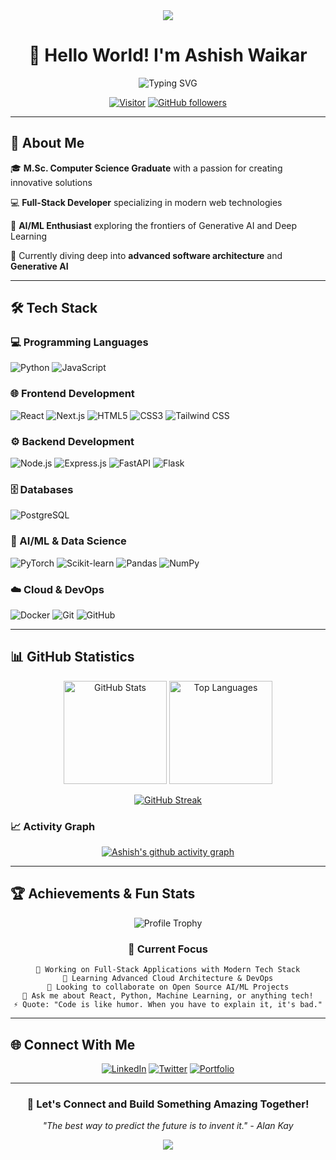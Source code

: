 <div align="center">

<img src="https://capsule-render.vercel.app/api?type=waving&color=gradient&customColorList=6,11,20&height=180&section=header&text=Ashish%20Waikar&fontSize=42&fontColor=fff&animation=twinkling&fontAlignY=32"/>

  
# 👋 Hello World! I'm Ashish Waikar

<img src="https://readme-typing-svg.herokuapp.com?font=Fira+Code&pause=1000&color=F7931A&center=true&vCenter=true&width=435&lines=Software+Developer;Machine+Learning+Enthusiast;Generative+AI;Computer+Science+Graduate;Always+Learning+New+Things" alt="Typing SVG" />

[![Visitor](https://visitor-badge.laobi.icu/badge?page_id=AshishW.AshishW)](https://github.com/AshishW)
[![GitHub followers](https://img.shields.io/github/followers/AshishW?label=Follow&style=social)](https://github.com/AshishW)

</div>

---

## 🚀 About Me

🎓 **M.Sc. Computer Science Graduate** with a passion for creating innovative solutions

💻 **Full-Stack Developer** specializing in modern web technologies

🤖 **AI/ML Enthusiast** exploring the frontiers of Generative AI and Deep Learning

🌱 Currently diving deep into **advanced software architecture** and **Generative AI**


---

## 🛠️ Tech Stack

### 💻 Programming Languages
![Python](https://img.shields.io/badge/Python-3776AB?style=for-the-badge&logo=python&logoColor=white)
![JavaScript](https://img.shields.io/badge/JavaScript-F7DF1E?style=for-the-badge&logo=javascript&logoColor=black)


### 🌐 Frontend Development
![React](https://img.shields.io/badge/React-20232A?style=for-the-badge&logo=react&logoColor=61DAFB)
![Next.js](https://img.shields.io/badge/Next.js-000000?style=for-the-badge&logo=next.js&logoColor=white)
![HTML5](https://img.shields.io/badge/HTML5-E34F26?style=for-the-badge&logo=html5&logoColor=white)
![CSS3](https://img.shields.io/badge/CSS3-1572B6?style=for-the-badge&logo=css3&logoColor=white)
![Tailwind CSS](https://img.shields.io/badge/Tailwind_CSS-38B2AC?style=for-the-badge&logo=tailwind-css&logoColor=white)

### ⚙️ Backend Development
![Node.js](https://img.shields.io/badge/Node.js-43853D?style=for-the-badge&logo=node.js&logoColor=white)
![Express.js](https://img.shields.io/badge/Express.js-404D59?style=for-the-badge&logo=express&logoColor=white)
![FastAPI](https://img.shields.io/badge/FastAPI-092E20?style=for-the-badge&logo=fastapi&logoColor=white)
![Flask](https://img.shields.io/badge/Flask-000000?style=for-the-badge&logo=flask&logoColor=white)

### 🗄️ Databases
![PostgreSQL](https://img.shields.io/badge/PostgreSQL-316192?style=for-the-badge&logo=postgresql&logoColor=white)

### 🤖 AI/ML & Data Science
![PyTorch](https://img.shields.io/badge/PyTorch-EE4C2C?style=for-the-badge&logo=pytorch&logoColor=white)
![Scikit-learn](https://img.shields.io/badge/scikit--learn-F7931E?style=for-the-badge&logo=scikit-learn&logoColor=white)
![Pandas](https://img.shields.io/badge/pandas-150458?style=for-the-badge&logo=pandas&logoColor=white)
![NumPy](https://img.shields.io/badge/numpy-013243?style=for-the-badge&logo=numpy&logoColor=white)

### ☁️ Cloud & DevOps
![Docker](https://img.shields.io/badge/Docker-2496ED?style=for-the-badge&logo=docker&logoColor=white)
![Git](https://img.shields.io/badge/Git-F05032?style=for-the-badge&logo=git&logoColor=white)
![GitHub](https://img.shields.io/badge/GitHub-100000?style=for-the-badge&logo=github&logoColor=white)

---

## 📊 GitHub Statistics

<div align="center">
  
<img src="https://github-readme-stats.vercel.app/api?username=AshishW&show_icons=true&theme=radical&hide_border=true&count_private=true" alt="GitHub Stats" height="165">
<img src="https://github-readme-stats.vercel.app/api/top-langs/?username=AshishW&layout=compact&theme=radical&hide_border=true" alt="Top Languages" height="165">

</div>

<div align="center">

[![GitHub Streak](https://github-readme-streak-stats.herokuapp.com?user=AshishW&theme=radical&hide_border=true)](https://git.io/streak-stats)

</div>

### 📈 Activity Graph

<div align="center">

[![Ashish's github activity graph](https://github-readme-activity-graph.vercel.app/graph?username=AshishW&theme=react-dark&hide_border=true)](https://github.com/ashutosh00710/github-readme-activity-graph)

</div>

---

## 🏆 Achievements & Fun Stats

<div align="center">

![Profile Trophy](https://github-profile-trophy.vercel.app/?username=AshishW&theme=radical&no-frame=true&row=1&column=6)

</div>

<div align="center">

### 🎯 Current Focus

```text
🔭 Working on Full-Stack Applications with Modern Tech Stack
🌱 Learning Advanced Cloud Architecture & DevOps
👯 Looking to collaborate on Open Source AI/ML Projects
💬 Ask me about React, Python, Machine Learning, or anything tech!
⚡ Quote: "Code is like humor. When you have to explain it, it's bad."
```

</div>

---

## 🌐 Connect With Me

<div align="center">

[![LinkedIn](https://img.shields.io/badge/LinkedIn-0077B5?style=for-the-badge&logo=linkedin&logoColor=white)](https://www.linkedin.com/in/ashish-waikar01/)
[![Twitter](https://img.shields.io/badge/Twitter-1DA1F2?style=for-the-badge&logo=twitter&logoColor=white)](https://x.com/@AshishWaikar01)
[![Portfolio](https://img.shields.io/badge/Portfolio-FF5722?style=for-the-badge&logo=google-chrome&logoColor=white)](https://ashish-waikar-portfolio.onrender.com/)


</div>

---

<div align="center">

### 💬 Let's Connect and Build Something Amazing Together!

*"The best way to predict the future is to invent it." - Alan Kay*

<img src="https://capsule-render.vercel.app/api?type=waving&color=gradient&customColorList=6,11,20&height=100&section=footer"/>

</div>

<!---
AshishW/AshishW is a ✨ special ✨ repository because its `README.md` (this file) appears on your GitHub profile.
You can click the Preview link to take a look at your changes.
--->
